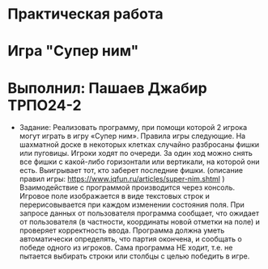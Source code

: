 # Практическая работа
# Игра "Супер ним"
# Выполнил: Пашаев Джабир ТРПО24-2
* Задание:
  Реализовать программу, при помощи которой 2 игрока могут играть в игру «Супер ним». Правила игры следующие. На шахматной доске в некоторых клетках случайно разбросаны фишки или пуговицы. Игроки ходят по очереди.
   За один ход можно снять все фишки с какой-либо горизонтали или вертикали, на которой они есть. Выигрывает тот, кто заберет последние фишки. (описание правил игры: https://www.iqfun.ru/articles/super-nim.shtml )
  Взаимодействие с программой производится через консоль. Игровое поле изображается в виде текстовых строк и перерисовывается при каждом изменении состояния поля. При запросе данных от пользователя программа сообщает,
   что ожидает от пользователя (в частности, координаты новой отметки на поле) и проверяет корректность ввода. Программа должна уметь автоматически определять, что партия окончена, и сообщать о победе одного из игроков.
   Сама программа НЕ ходит, т.е. не пытается выбирать строки или столбцы с целью победить в игре.

